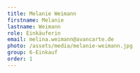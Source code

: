 ```yaml
---
title: Melanie Weimann
firstname: Melanie
lastname: Weimann
role: Einkäuferin
email: melina.weimann@avancarte.de
photo: /assets/media/melanie-weimann.jpg
group: 6-Einkauf
order: 1
---
```


